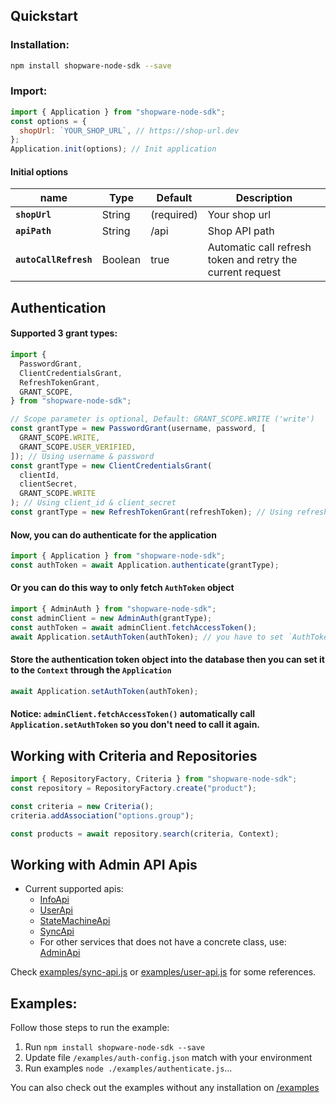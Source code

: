 ## Quickstart

### Installation:

```sh
npm install shopware-node-sdk --save
```

### Import:

```js
import { Application } from "shopware-node-sdk";
const options = {
  shopUrl: `YOUR_SHOP_URL`, // https://shop-url.dev
};
Application.init(options); // Init application
```

#### Initial options

| name                  | Type    | Default    | Description                                                |
|-----------------------|---------|------------|------------------------------------------------------------|
| **`shopUrl`**         | String  | (required) | Your shop url                                              |
| **`apiPath`**         | String  | /api       | Shop API path                                              |
| **`autoCallRefresh`** | Boolean | true       | Automatic call refresh token and retry the current request |

## Authentication

#### Supported 3 grant types:

```js
import {
  PasswordGrant,
  ClientCredentialsGrant,
  RefreshTokenGrant,
  GRANT_SCOPE,
} from "shopware-node-sdk";

// Scope parameter is optional, Default: GRANT_SCOPE.WRITE ('write')
const grantType = new PasswordGrant(username, password, [
  GRANT_SCOPE.WRITE,
  GRANT_SCOPE.USER_VERIFIED,
]); // Using username & password
const grantType = new ClientCredentialsGrant(
  clientId,
  clientSecret,
  GRANT_SCOPE.WRITE
); // Using client_id & client_secret
const grantType = new RefreshTokenGrant(refreshToken); // Using refresh_token
```

#### Now, you can do authenticate for the application

```js
import { Application } from "shopware-node-sdk";
const authToken = await Application.authenticate(grantType);
```

#### Or you can do this way to only fetch `AuthToken` object

```js
import { AdminAuth } from "shopware-node-sdk";
const adminClient = new AdminAuth(grantType);
const authToken = await adminClient.fetchAccessToken();
await Application.setAuthToken(authToken); // you have to set `AuthToken` object to `Application`
```

#### Store the authentication token object into the database then you can set it to the `Context` through the `Application`

```js
await Application.setAuthToken(authToken);
```

#### **Notice:** `adminClient.fetchAccessToken()` automatically call `Application.setAuthToken` so you don't need to call it again.

## Working with Criteria and Repositories

```js
import { RepositoryFactory, Criteria } from "shopware-node-sdk";
const repository = RepositoryFactory.create("product");

const criteria = new Criteria();
criteria.addAssociation("options.group");

const products = await repository.search(criteria, Context);
```

## Working with Admin API Apis
- Current supported apis:
    - [InfoApi](/src/api/info.api.ts)
    - [UserApi](/src/api/user.api.ts)
    - [StateMachineApi](/src/api/state-machine.api.ts)
    - [SyncApi](/src/api/sync.api.ts)
    - For other services that does not have a concrete class, use: [AdminApi](/src/api/admin.api.ts)

Check [examples/sync-api.js](/examples/sync-api.js) or [examples/user-api.js](/examples/user-api.js) for some references.

## Examples:

Follow those steps to run the example:

1. Run `npm install shopware-node-sdk --save`
2. Update file `/examples/auth-config.json` match with your environment
3. Run examples `node ./examples/authenticate.js`...

You can also check out the examples without any installation on [/examples](./examples)
